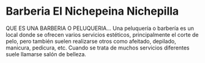 # Barberia El Nichepeina Nichepilla
QUE ES UNA BARBERIA O PELUQUERIA...
Una peluquería o barbería es un local donde se ofrecen varios servicios estéticos, principalmente el corte de pelo, pero también suelen realizarse otros como afeitado, depilado, manicura, pedicura, etc. Cuando se trata de muchos servicios diferentes suele llamarse salón de belleza.
